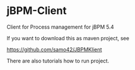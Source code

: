 jBPM-Client
===========

Client for Process management for jBPM 5.4 

If you want to download this as maven project, see

https://github.com/samo42/JBPMKlient

There are also tutorials how to run project.
